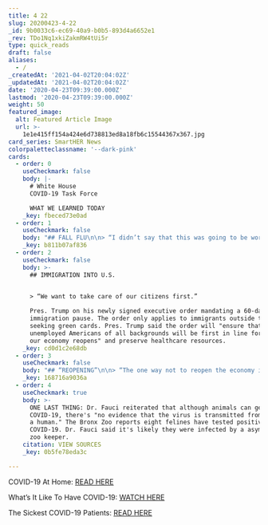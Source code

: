 ```yaml
---
title: 4 22
slug: 20200423-4-22
_id: 9b0033c6-ec69-40a9-b0b5-893d4a6652e1
_rev: TDo1Nq1xkiZakmRW4tUi5r
type: quick_reads
draft: false
aliases:
  - /
_createdAt: '2021-04-02T20:04:02Z'
_updatedAt: '2021-04-02T20:04:02Z'
date: '2020-04-23T09:39:00.000Z'
lastmod: '2020-04-23T09:39:00.000Z'
weight: 50
featured_image:
  alt: Featured Article Image
  url: >-
    1e1e415ff154a424e6d738813ed8a18fb6c15544367x367.jpg
card_series: SmartHER News
colorpaletteclassname: '--dark-pink'
cards:
  - order: 0
    useCheckmark: false
    body: |-
      # White House  
      COVID-19 Task Force

      WHAT WE LEARNED TODAY
    _key: fbeced73e0ad
  - order: 1
    useCheckmark: false
    body: "## FALL FLU\n\n> “I didn’t say that this was going to be worse; I said it’s going to be more difficult and potentially complicated.”  \n  \nCDC Dir. Robert Redfield clarifying his concerns about the U.S. dealing with both flu & COVID-19 in the fall.\_He reiterated the need for Americans to get the flu vaccine. Dr. Fauci added that he's convinced we'll have COVID-19 in the fall, but that we'll be better prepared to contain it."
    _key: b811b07af836
  - order: 2
    useCheckmark: false
    body: >-
      ## IMMIGRATION INTO U.S.


      > “We want to take care of our citizens first.”  
        
      Pres. Trump on his newly signed executive order mandating a 60-day
      immigration pause. The order only applies to immigrants outside the U.S.
      seeking green cards. Pres. Trump said the order will "ensure that
      unemployed Americans of all backgrounds will be first in line for jobs as
      our economy reopens" and preserve healthcare resources.
    _key: cd0d1c2e68db
  - order: 3
    useCheckmark: false
    body: "## “REOPENING”\n\n> “The one way not to reopen the economy is to have rebound that we can’t take care of.”  \n  \nDr. Fauci pleading with America's leaders (and the American public) to carefully consider their reopening plans, and advising them to proceed in a careful and measured way. He emphasized the speed will be different for each community, and if we don't use caution step-by-step, there's\_a greater likelihood of \"a rebound we can't take care of.\""
    _key: 168716a9036a
  - order: 4
    useCheckmark: true
    body: >-
      ONE LAST THING: Dr. Fauci reiterated that although animals can get
      COVID-19, there's "no evidence that the virus is transmitted from a pet to
      a human." The Bronx Zoo reports eight felines have tested positive for
      COVID-19. Dr. Fauci said it's likely they were infected by a asymptomatic
      zoo keeper.
    citation: VIEW SOURCES
    _key: 0b5fe78eda3c

---
```

COVID-19 At Home: [READ HERE](https://smarthernews.com/covid-at-home/)

What’s It Like To Have COVID-19: [WATCH HERE](https://smarthernews.com/article/what-is-it-like-to-have-covid-19/)

The Sickest COVID-19 Patients: [READ HERE](https://smarthernews.com/3-things-to-know-about-the-sickest-covid-19-patients/)